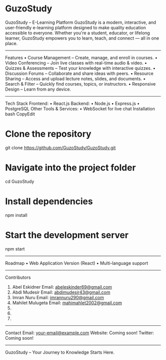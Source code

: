 # GuzoStudy
 GuzoStudy – E-Learning Platform
GuzoStudy is a modern, interactive, and user-friendly e-learning platform designed to make quality education accessible to everyone. Whether you're a student, educator, or lifelong learner, GuzoStudy empowers you to learn, teach, and connect — all in one place.
________________________________________
 Features
•	 Course Management – Create, manage, and enroll in courses.
•	 Video Conferencing – Join live classes with real-time audio & video.
•	 Quizzes & Assessments – Test your knowledge with interactive quizzes.
•	 Discussion Forums – Collaborate and share ideas with peers.
•	 Resource Sharing – Access and upload lecture notes, slides, and documents.
•	 Search & Filter – Quickly find courses, topics, or instructors.
•	 Responsive Design – Learn from any device.
________________________________________
 Tech Stack
Frontend:
•	React.js
Backend:
•	Node.js
•	Express.js
•	PostgreSQL
Other Tools & Services:
•	WebSocket for live chat
 Installation
bash
CopyEdit
# Clone the repository
git clone https://github.com/GuzoStudy/GuzoStudy.git

# Navigate into the project folder
cd GuzoStudy

# Install dependencies
npm install

# Start the development server
npm start
________________________________________
Roadmap
•	Web Application Version (React)
•	Multi-language support

________________________________________
Contributors
1.	Abel Eskidner Email: abeleskinder69@gmail.com
2.	Abdi Mudesir Email: abdimudesir43@gmail.com 
3.	Imran Nuru Email: imrannuru290@gmail.com
4.	Mahilet Mulugeta Email: mahimahlet2002@gmail.com
5.	
6.	
7.	
________________________________________
 Contact 
 Email: your-email@example.com
 Website: Coming soon!
 Twitter: Coming soon!
________________________________________
GuzoStudy – Your Journey to Knowledge Starts Here. 
